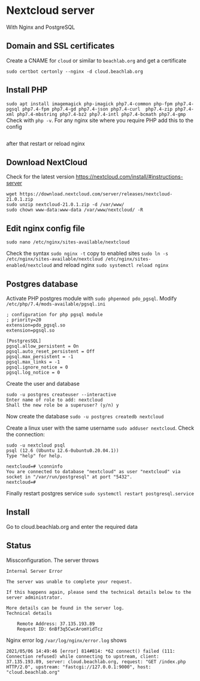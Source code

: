 # Nextcloud server

With Nginx and PostgreSQL

## Domain and SSL certificates

Create a CNAME for `cloud` or similar to `beachlab.org` and get a certificate

`sudo certbot certonly --nginx -d cloud.beachlab.org`

## Install PHP

`sudo apt install imagemagick php-imagick php7.4-common php-fpm php7.4-pgsql php7.4-fpm php7.4-gd php7.4-json php7.4-curl  php7.4-zip php7.4-xml php7.4-mbstring php7.4-bz2 php7.4-intl php7.4-bcmath php7.4-gmp`
Check with `php -v`.
For any nginx site where you require PHP add this to the config

```

```

after that restart or reload nginx

## Download NextCloud

Check for the latest version https://nextcloud.com/install/#instructions-server

```
wget https://download.nextcloud.com/server/releases/nextcloud-21.0.1.zip
sudo unzip nextcloud-21.0.1.zip -d /var/www/
sudo chown www-data:www-data /var/www/nextcloud/ -R
```

## Edit nginx config file

`sudo nano /etc/nginx/sites-available/nextcloud`

Check the syntax `sudo nginx -t` copy to enabled sites `sudo ln -s /etc/nginx/sites-available/nextcloud /etc/nginx/sites-enabled/nextcloud` and reload nginx `sudo systemctl reload nginx`

## Postgres database

Activate PHP postgres module with `sudo phpenmod pdo_pgsql`. Modify `/etc/php/7.4/mods-available/pgsql.ini`

```
; configuration for php pgsql module
; priority=20
extension=pdo_pgsql.so
extension=pgsql.so

[PostgresSQL]
pgsql.allow_persistent = On
pgsql.auto_reset_persistent = Off
pgsql.max_persistent = -1
pgsql.max_links = -1
pgsql.ignore_notice = 0
pgsql.log_notice = 0
```

Create the user and database

```
sudo -u postgres createuser --interactive
Enter name of role to add: nextcloud
Shall the new role be a superuser? (y/n) y
```

Now create the database `sudo -u postgres createdb nextcloud`

Create a linux user with the same username `sudo adduser nextcloud`. Check the connection:

```
sudo -u nextcloud psql
psql (12.6 (Ubuntu 12.6-0ubuntu0.20.04.1))
Type "help" for help.

nextcloud=# \conninfo
You are connected to database "nextcloud" as user "nextcloud" via socket in "/var/run/postgresql" at port "5432".
nextcloud=#
```

Finally restart postgres service `sudo systemctl restart postgresql.service`

## Install

Go to cloud.beachlab.org and enter the required data

## Status 

Missconfiguration. The server throws

```
Internal Server Error

The server was unable to complete your request.

If this happens again, please send the technical details below to the server administrator.

More details can be found in the server log.
Technical details

    Remote Address: 37.135.193.89
    Request ID: 6nBf3q5CwcAromYidTcz
```

Nginx error log `/var/log/nginx/error.log` shows

```
2021/05/06 14:49:46 [error] 814#814: *62 connect() failed (111: Connection refused) while connecting to upstream, client: 37.135.193.89, server: cloud.beachlab.org, request: "GET /index.php HTTP/2.0", upstream: "fastcgi://127.0.0.1:9000", host: "cloud.beachlab.org"
```

